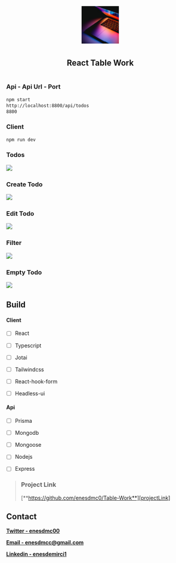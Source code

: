 <div style="display:flex; align-items:center; justify-content:center; flex-direction:column; gap:10px">
    <img style="width:100px; height:100px; object-fit:cover;" src="./images/logo.png"/>
    <h2>
        React Table Work
    </h2>
</div>



### Api  -  Api Url - Port

```react
npm start
http://localhost:8800/api/todos
8800

```



### Client

```react
npm run dev
```



### Todos

![][img1]

### Create Todo

![][img2]

### Edit Todo

![][img3]

### Filter 

![][img4]

### Empty Todo

![][img5]



## Build

#### Client

- [ ] React
- [ ] Typescript
- [ ] Jotai
- [ ] Tailwindcss
- [ ] React-hook-form
- [ ] Headless-ui



#### Api

- [ ] Prisma
- [ ] Mongodb
- [ ] Mongoose
- [ ] Nodejs
- [ ] Express



> ### Project Link
>
> [**https://github.com/enesdmc0/Table-Work**][projectLink]



## Contact

[**Twitter - enesdmc00**][twitter]

[**Email - enesdmcc@gmail.com**][mail]

[**Linkedin - enesdemirci1**][linkedin]







[img1]: ./images/img1.png
[img2]: ./images/img2.png
[img3]:./images/img3.png
[img4]: ./images/img4.png
[img5]: ./images/img5.png




[mail]: enesdmcc@gmail.com
[twitter]: https://twitter.com/enesdmc00
[linkedin]: inkedin.com/in/enesdemirci1
[projectLink]: https://github.com/enesdmc0/Table-Work



